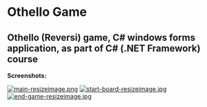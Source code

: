# Othello Game
## Othello (Reversi) game, C# windows forms application, as part of C# (.NET Framework) course

**Screenshots:**

[![main-resizeimage.png](https://i.postimg.cc/5tgVY524/main-resizeimage.png)](https://postimg.cc/5HXGDCzT)
[![start-board-resizeimage.jpg](https://i.postimg.cc/nzLtvsXv/start-board-resizeimage.jpg)](https://postimg.cc/8Fx3GzB5)
[![end-game-resizeimage.jpg](https://i.postimg.cc/43sGx2Z2/end-game-resizeimage.jpg)](https://postimg.cc/NKJSN4KR)
